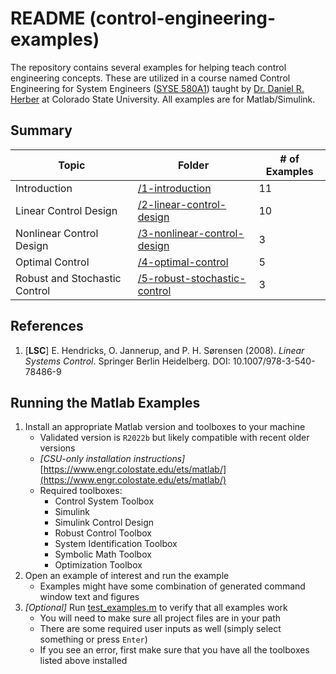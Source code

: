 # README (control-engineering-examples)

The repository contains several examples for helping teach control engineering concepts.
These are utilized in a course named Control Engineering for System Engineers ([SYSE 580A1](https://www.online.colostate.edu/courses/SYSE/SYSE580A1.dot)) taught by [Dr. Daniel R. Herber](https://github.com/danielrherber) at Colorado State University.
All examples are for Matlab/Simulink.

## Summary

| Topic        | Folder          | # of Examples |
|--------------|-----------------|---------------|
| Introduction | [/1-introduction](1-introduction) | 11        |
| Linear Control Design | [/2-linear-control-design](2-linear-control-design) | 10        |
| Nonlinear Control Design | [/3-nonlinear-control-design](3-nonlinear-control-design) | 3         |
| Optimal Control | [/4-optimal-control](4-optimal-control) | 5         |
| Robust and Stochastic Control | [/5-robust-stochastic-control](5-robust-stochastic-control) | 3          |

## References
1. [**LSC**] E. Hendricks, O. Jannerup, and P. H. Sørensen (2008). *Linear Systems Control*. Springer
Berlin Heidelberg. DOI: 10.1007/978-3-540-78486-9

## Running the Matlab Examples

1. Install an appropriate Matlab version and toolboxes to your machine
	- Validated version is ``R2022b`` but likely compatible with recent older versions
	- *[CSU-only installation instructions]* [https://www.engr.colostate.edu/ets/matlab/](https://www.engr.colostate.edu/ets/matlab/)
	- Required toolboxes:
		- Control System Toolbox
		- Simulink
		- Simulink Control Design
		- Robust Control Toolbox
		- System Identification Toolbox
		- Symbolic Math Toolbox
		- Optimization Toolbox
1. Open an example of interest and run the example
	- Examples might have some combination of generated command window text and figures 
1. *[Optional]* Run [test_examples.m](test_examples.m) to verify that all examples work
	- You will need to make sure all project files are in your path
	- There are some required user inputs as well (simply select something or press ``Enter``)
	- If you see an error, first make sure that you have all the toolboxes listed above installed